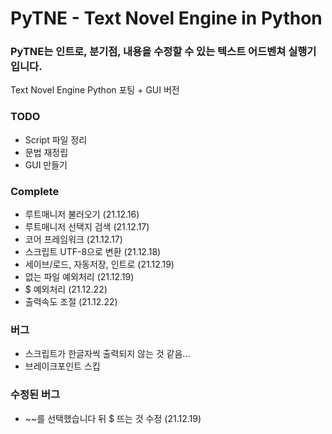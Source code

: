 # PyTNE - Text Novel Engine in Python
### PyTNE는 인트로, 분기점, 내용을 수정할 수 있는 텍스트 어드벤쳐 실행기입니다.
Text Novel Engine Python 포팅 + GUI 버전

### TODO
- Script 파일 정리
- 문법 재정립
- GUI 만들기

### Complete
- 루트매니저 불러오기 (21.12.16)
- 루트매니저 선택지 검색 (21.12.17)
- 코어 프레임워크 (21.12.17)
- 스크립트 UTF-8으로 변환 (21.12.18)
- 세이브/로드, 자동저장, 인트로 (21.12.19)
- 없는 파일 예외처리 (21.12.19)
- $ 예외처리 (21.12.22)
- 출력속도 조절 (21.12.22)

### 버그
- 스크립트가 한글자씩 출력되지 않는 것 같음... 
- 브레이크포인트 스킵

### 수정된 버그 
- ~~를 선택했습니다 뒤 $ 뜨는 것 수정 (21.12.19)
